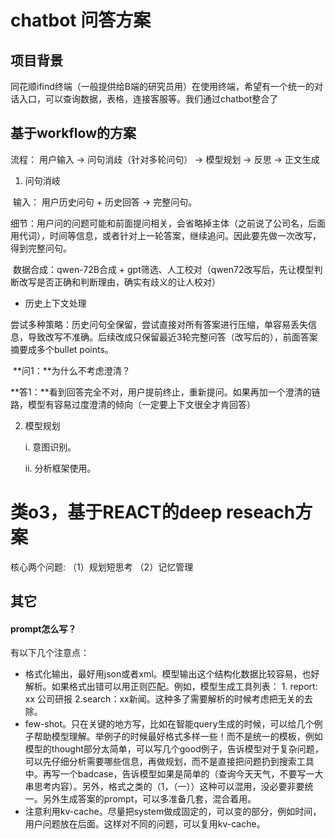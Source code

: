 # chatbot 问答方案



## 项目背景

同花顺ifind终端（一般提供给B端的研究员用）在使用终端，希望有一个统一的对话入口，可以查询数据，表格，连接客服等。我们通过chatbot整合了



## 基于workflow的方案

流程： 用户输入 -> 问句消歧（针对多轮问句） -> 模型规划  -> 反思 -> 正文生成

1. 问句消岐

​		输入： 用户历史问句 + 历史回答  -> 完整问句。

​        细节：用户问的问题可能和前面提问相关，会省略掉主体（之前说了公司名，后面用代词），时间等信息，或者针对上一轮答案，继续追问。因此要先做一次改写，得到完整问句。

​     	数据合成：qwen-72B合成  + gpt筛选、人工校对（qwen72改写后，先让模型判断改写是否正确和判断理由，确实有歧义的让人校对）

-   历史上下文处理


​       尝试多种策略：历史问句全保留，尝试直接对所有答案进行压缩，单容易丢失信息，导致改写不准确。后续改成只保留最近3轮完整问答（改写后的），前面答案摘要成多个bullet points。

​	**问1：**为什么不考虑澄清？

​    **答1：**看到回答完全不对，用户提前终止，重新提问。如果再加一个澄清的链路，模型有容易过度澄清的倾向（一定要上下文很全才肯回答）



2. 模型规划

   i. 意图识别。

   ii. 分析框架使用。



# 类o3，基于REACT的deep reseach方案

核心两个问题:  （1）规划短思考 （2）记忆管理



## 其它

#### prompt怎么写？

有以下几个注意点：

- 格式化输出，最好用json或者xml。模型输出这个结构化数据比较容易，也好解析。如果格式出错可以用正则匹配。例如，模型生成工具列表： 1. report: xx 公司研报 2.search：xx新闻。这种多了需要解析的时候考虑把无关的去除。
- few-shot。只在关键的地方写，比如在智能query生成的时候，可以给几个例子帮助模型理解。举例子的时候最好格式多样一些！而不是统一的模板，例如模型的thought部分太简单，可以写几个good例子，告诉模型对于复杂问题，可以先仔细分析需要哪些信息，再做规划，而不是直接把问题扔到搜索工具中。再写一个badcase，告诉模型如果是简单的（查询今天天气，不要写一大串思考内容）。另外，格式之类的（1，（一））这种可以混用，没必要非要统一。另外生成答案的prompt，可以多准备几套，混合着用。
- 注意利用kv-cache。尽量把system做成固定的，可以变的部分，例如时间，用户问题放在后面。这样对不同的问题，可以复用kv-cache。

 
